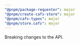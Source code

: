 ```yaml
---
"@pnpm/package-requester": major
"@pnpm/create-cafs-store": major
"@pnpm/cafs-types": major
"@pnpm/store.cafs": major
---
```


Breaking changes to the API.
